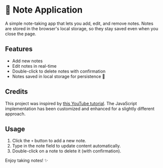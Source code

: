 # 📝 Note Application

A simple note-taking app that lets you add, edit, and remove notes. Notes are stored in the browser's local storage, so they stay saved even when you close the page.

## Features

- Add new notes
- Edit notes in real-time
- Double-click to delete notes with confirmation
- Notes saved in local storage for persistence 🔄

## Credits

This project was inspired by [this YouTube tutorial](https://www.youtube.com/watch?v=r6T3PjdX3Os&list=PLXVXNAh1FzAnJf17K1l6dr3K5ggoZLl6e&index=51). The JavaScript implementation has been customized and enhanced for a slightly different approach.

## Usage

1. Click the `+` button to add a new note.
2. Type in the note field to update content automatically.
3. Double-click on a note to delete it (with confirmation).

Enjoy taking notes! ✨
